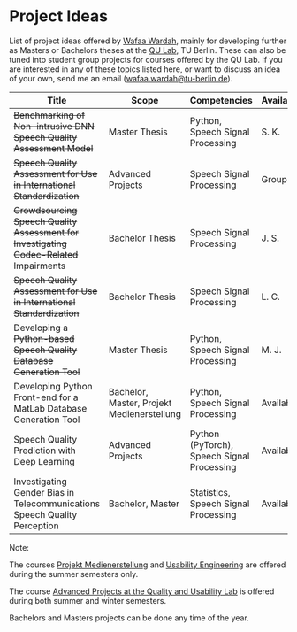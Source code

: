 # Project Ideas
List of project ideas offered by [Wafaa Wardah](https://www.tu.berlin/index.php?id=34807), mainly for developing further as Masters or Bachelors theses at the [QU Lab](https://www.tu.berlin/en/qu), TU Berlin. These can also be tuned into student group projects for courses offered by the QU Lab. If you are interested in any of these topics listed here, or want to discuss an idea of your own, send me an email ([wafaa.wardah@tu-berlin.de](mailto:wafaa.wardah@tu-berlin.de)).

| Title | Scope | Competencies | Availability |
|-------------| -----|-------------| -----|
| ~~Benchmarking of Non-intrusive DNN Speech Quality Assessment Model~~ | Master Thesis | Python, Speech Signal Processing | S. K. |
| ~~Speech Quality Assessment for Use in International Standardization~~ | Advanced Projects | Speech Signal Processing | Group of 6 |
| ~~Crowdsourcing Speech Quality Assessment for Investigating Codec-Related Impairments~~ | Bachelor Thesis | Speech Signal Processing | J. S. |
| ~~Speech Quality Assessment for Use in International Standardization~~ | Bachelor Thesis | Speech Signal Processing | L. C. |
| ~~Developing a Python-based Speech Quality Database Generation Tool~~ | Master Thesis | Python, Speech Signal Processing | M. J. |
| Developing Python Front-end for a MatLab Database Generation Tool | Bachelor, Master, Projekt Medienerstellung | Python, Speech Signal Processing | Available |
| Speech Quality Prediction with Deep Learning | Advanced Projects | Python (PyTorch), Speech Signal Processing | Available |
| Investigating Gender Bias in Telecommunications Speech Quality Perception | Bachelor, Master | Statistics, Speech Signal Processing | Available |



Note: 

The courses [Projekt Medienerstellung](https://www.tu.berlin/qu/studium-und-lehre/lehrangebot/kurse/sommersemester/medienprojekt-medienerstellung) and [Usability Engineering](https://www.tu.berlin/qu/studium-und-lehre/lehrangebot/kurse/sommersemester/usability-engineering) are offered during the summer semesters only. 

The course [Advanced Projects at the Quality and Usability Lab](https://www.tu.berlin/qu/studium-und-lehre/lehrangebot) is offered during both summer and winter semesters.

Bachelors and Masters projects can be done any time of the year.
